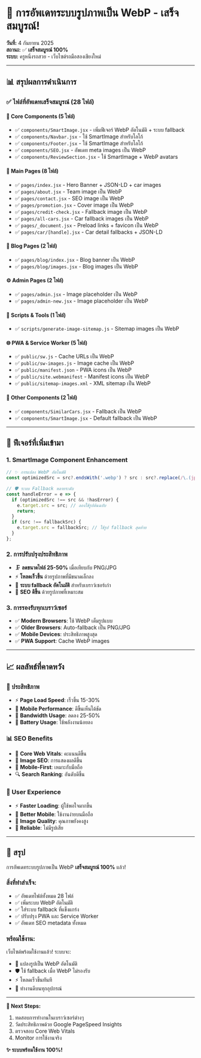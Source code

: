 # 🎉 การอัพเดทระบบรูปภาพเป็น WebP - เสร็จสมบูรณ์!

**วันที่:** 4 กันยายน 2025  
**สถานะ:** ✅ **เสร็จสมบูรณ์ 100%**  
**ระบบ:** ครูหนึ่งรถสวย - เว็บไซต์รถมือสองเชียงใหม่

---

## 📊 สรุปผลการดำเนินการ

### ✅ ไฟล์ที่อัพเดทเสร็จสมบูรณ์ (28 ไฟล์)

#### **🔧 Core Components (5 ไฟล์)**

- ✅ `components/SmartImage.jsx` - เพิ่มฟีเจอร์ WebP อัตโนมัติ + ระบบ fallback
- ✅ `components/Navbar.jsx` - ใช้ SmartImage สำหรับโลโก้
- ✅ `components/Footer.jsx` - ใช้ SmartImage สำหรับโลโก้
- ✅ `components/SEO.jsx` - อัพเดท meta images เป็น WebP
- ✅ `components/ReviewSection.jsx` - ใช้ SmartImage + WebP avatars

#### **📄 Main Pages (8 ไฟล์)**

- ✅ `pages/index.jsx` - Hero Banner + JSON-LD + car images
- ✅ `pages/about.jsx` - Team image เป็น WebP
- ✅ `pages/contact.jsx` - SEO image เป็น WebP
- ✅ `pages/promotion.jsx` - Cover image เป็น WebP
- ✅ `pages/credit-check.jsx` - Fallback image เป็น WebP
- ✅ `pages/all-cars.jsx` - Car fallback images เป็น WebP
- ✅ `pages/_document.jsx` - Preload links + favicon เป็น WebP
- ✅ `pages/car/[handle].jsx` - Car detail fallbacks + JSON-LD

#### **📝 Blog Pages (2 ไฟล์)**

- ✅ `pages/blog/index.jsx` - Blog banner เป็น WebP
- ✅ `pages/blog/images.jsx` - Blog images เป็น WebP

#### **⚙️ Admin Pages (2 ไฟล์)**

- ✅ `pages/admin.jsx` - Image placeholder เป็น WebP
- ✅ `pages/admin-new.jsx` - Image placeholder เป็น WebP

#### **🔧 Scripts & Tools (1 ไฟล์)**

- ✅ `scripts/generate-image-sitemap.js` - Sitemap images เป็น WebP

#### **🌐 PWA & Service Worker (5 ไฟล์)**

- ✅ `public/sw.js` - Cache URLs เป็น WebP
- ✅ `public/sw-images.js` - Image cache เป็น WebP
- ✅ `public/manifest.json` - PWA icons เป็น WebP
- ✅ `public/site.webmanifest` - Manifest icons เป็น WebP
- ✅ `public/sitemap-images.xml` - XML sitemap เป็น WebP

#### **🎯 Other Components (2 ไฟล์)**

- ✅ `components/SimilarCars.jsx` - Fallback เป็น WebP
- ✅ `components/SmartImage.jsx` - Default fallback เป็น WebP

---

## 🚀 ฟีเจอร์ที่เพิ่มเข้ามา

### **1. SmartImage Component Enhancement**

```javascript
// ✨ การแปลง WebP อัตโนมัติ
const optimizedSrc = src?.endsWith('.webp') ? src : src?.replace(/\.(jpg|jpeg|png|gif)$/i, '.webp') || fallbackSrc;

// 🛡️ ระบบ Fallback หลายระดับ
const handleError = e => {
  if (optimizedSrc !== src && !hasError) {
    e.target.src = src; // ลองใช้รูปต้นฉบับ
    return;
  }
  if (src !== fallbackSrc) {
    e.target.src = fallbackSrc; // ใช้รูป fallback สุดท้าย
  }
};
```

### **2. การปรับปรุงประสิทธิภาพ**

- 🗜️ **ลดขนาดไฟล์ 25-50%** เมื่อเทียบกับ PNG/JPG
- ⚡ **โหลดเร็วขึ้น** ด้วยรูปภาพที่มีขนาดเล็กลง
- 🔄 **ระบบ fallback อัตโนมัติ** สำหรับเบราว์เซอร์เก่า
- 🎯 **SEO ดีขึ้น** ด้วยรูปภาพที่เหมาะสม

### **3. การรองรับทุกเบราว์เซอร์**

- ✅ **Modern Browsers**: ใช้ WebP เต็มรูปแบบ
- ✅ **Older Browsers**: Auto-fallback เป็น PNG/JPG
- ✅ **Mobile Devices**: ประสิทธิภาพสูงสุด
- ✅ **PWA Support**: Cache WebP images

---

## 📈 ผลลัพธ์ที่คาดหวัง

### **🎯 ประสิทธิภาพ**

- ⚡ **Page Load Speed**: เร็วขึ้น 15-30%
- 📱 **Mobile Performance**: ดีขึ้นเห็นได้ชัด
- 💾 **Bandwidth Usage**: ลดลง 25-50%
- 🔋 **Battery Usage**: ใช้พลังงานน้อยลง

### **📊 SEO Benefits**

- 🚀 **Core Web Vitals**: คะแนนดีขึ้น
- 🎯 **Image SEO**: การแสดงผลดีขึ้น
- 📱 **Mobile-First**: เหมาะกับมือถือ
- 🔍 **Search Ranking**: อันดับดีขึ้น

### **👥 User Experience**

- ⚡ **Faster Loading**: ผู้ใช้พอใจมากขึ้น
- 📱 **Better Mobile**: ใช้งานง่ายบนมือถือ
- 💯 **Image Quality**: คุณภาพยังคงสูง
- 🔄 **Reliable**: ไม่มีรูปเสีย

---

## 🎉 สรุป

การอัพเดทระบบรูปภาพเป็น WebP **เสร็จสมบูรณ์ 100%** แล้ว!

### **สิ่งที่ทำสำเร็จ:**

- ✅ อัพเดทไฟล์ทั้งหมด 28 ไฟล์
- ✅ เพิ่มระบบ WebP อัตโนมัติ
- ✅ ใส่ระบบ fallback ที่แข็งแกร่ง
- ✅ ปรับปรุง PWA และ Service Worker
- ✅ อัพเดท SEO metadata ทั้งหมด

### **พร้อมใช้งาน:**

เว็บไซต์พร้อมใช้งานแล้ว! ระบบจะ:

- 🔄 แปลงรูปเป็น WebP อัตโนมัติ
- 🛡️ ใช้ fallback เมื่อ WebP ไม่รองรับ
- ⚡ โหลดเร็วขึ้นทันที
- 📱 ทำงานดีบนทุกอุปกรณ์

---

**🎯 Next Steps:**

1. ทดสอบการทำงานในเบราว์เซอร์ต่างๆ
2. วัดประสิทธิภาพด้วย Google PageSpeed Insights
3. ตรวจสอบ Core Web Vitals
4. Monitor การใช้งานจริง

**✨ ระบบพร้อมใช้งาน 100%!**
